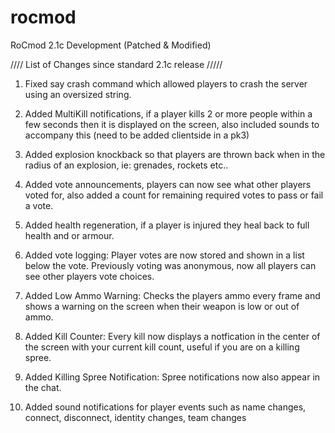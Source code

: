 # rocmod
 RoCmod 2.1c Development (Patched & Modified)


//// List of Changes since standard 2.1c release /////

1. Fixed say crash command which allowed players to crash the server using an oversized string.

2. Added MultiKill notifications, if a player kills 2 or more people within a few seconds then it is displayed on the screen, also included sounds to accompany this (need to be added clientside in a pk3)

3. Added explosion knockback so that players are thrown back when in the radius of an explosion, ie: grenades, rockets etc..

4. Added vote announcements, players can now see what other players voted for, also added a count for remaining required votes to pass or fail a vote.

5. Added health regeneration, if a player is injured they heal back to full health and or armour.

6. Added vote logging: Player votes are now stored and shown in a list below the vote. Previously voting was anonymous, now all players can see other players vote choices.

7. Added Low Ammo Warning: Checks the players ammo every frame and shows a warning on the screen when their weapon is low or out of ammo.

8. Added Kill Counter: Every kill now displays a notfication in the center of the screen with your current kill count, useful if you are on a killing spree.

9. Added Killing Spree Notification: Spree notifications now also appear in the chat.

10. Added sound notifications for player events such as name changes, connect, disconnect, identity changes, team changes
